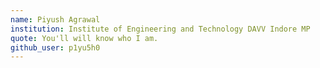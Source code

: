 ```yaml
---
name: Piyush Agrawal
institution: Institute of Engineering and Technology DAVV Indore MP
quote: You'll will know who I am.
github_user: p1yu5h0
---
```

